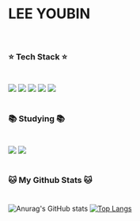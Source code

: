 # LEE YOUBIN
<br>

### ⭐ **Tech Stack** ⭐
#
<div>
<img src="https://img.shields.io/badge/Java-007396?style=flat&logo=openJDK&logoColor=white"/>
<img src="https://img.shields.io/badge/Python-3776AB?style=flat&logo=Python&logoColor=white"/>
<img src="https://img.shields.io/badge/MongoDB-47A248?style=flat&logo=MongoDB&logoColor=white"/>
<img src="https://img.shields.io/badge/MySQL-4479A1?style=flat&logo=MySQL&logoColor=white"/>
<img src="https://img.shields.io/badge/AWS-232F3E?style=flat&logo=Amazon AWS&logoColor=white"/>
</div>
<br>

### **📚 Studying 📚**
#
<div>
<a><img src="https://img.shields.io/badge/Spring Boot-6DB33F?style=flat&logo=Spring Boot&logoColor=white"/></a>
<a><img src="https://img.shields.io/badge/Apache Hadoop-66CCFF?style=flat&logo=Apache Hadoop&logoColor=white"/></a>
</div>
<br>

### 🐱 My Github Stats 🐱
#
<div>

![Anurag's GitHub stats](https://github-readme-stats.vercel.app/api?username=youbbin&theme=dracula&show_icons=true)
[![Top Langs](https://github-readme-stats.vercel.app/api/top-langs/?username=youbbin&hide=javascript&layout=compact)](https://github.com/youbbin/github-readme-stats)
</div>
